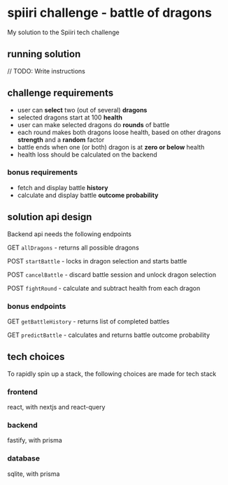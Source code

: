 # spiiri challenge - battle of dragons

My solution to the Spiiri tech challenge

## running solution

// TODO: Write instructions

## challenge requirements

* user can **select** two (out of several) **dragons**
* selected dragons start at 100 **health**
* user can make selected dragons do **rounds** of battle
* each round makes both dragons loose health, based on other dragons **strength** and a **random** factor
* battle ends when one (or both) dragon is at **zero or below** health
* health loss should be calculated on the backend

### bonus requirements

* fetch and display battle **history**
* calculate and display battle **outcome probability** 

## solution api design

Backend api needs the following endpoints

GET `allDragons` - returns all possible dragons

POST `startBattle` - locks in dragon selection and starts battle

POST `cancelBattle` - discard battle session and unlock dragon selection

POST `fightRound` - calculate and subtract health from each dragon

### bonus endpoints

GET `getBattleHistory` - returns list of completed battles

GET `predictBattle` - calculates and returns battle outcome probability

## tech choices

To rapidly spin up a stack, the following choices are made for tech stack

### frontend 

react, with nextjs and react-query

### backend

fastify, with prisma

### database

sqlite, with prisma
